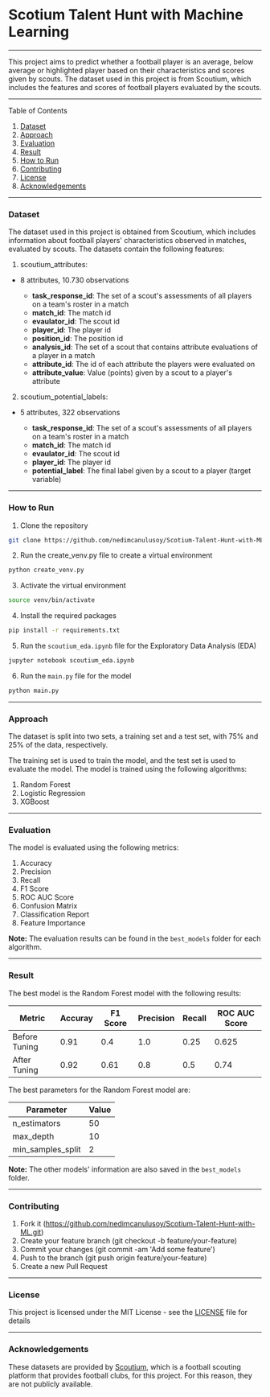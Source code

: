 # Scotium Talent Hunt with Machine Learning

---

This project aims to predict whether a football player is an average, below average or highlighted player based on their
characteristics and scores given by scouts. The dataset used in this project is from Scoutium, which includes the
features and scores of football players evaluated by the scouts.

---

Table of Contents

1. [Dataset](#dataset)
2. [Approach](#approach)
3. [Evaluation](#evaluation)
4. [Result](#result)
5. [How to Run](#how-to-run)
6. [Contributing](#contributing)
7. [License](#license)
8. [Acknowledgements](#acknowledgements)

---

### Dataset

The dataset used in this project is obtained from Scoutium, which includes information about football players'
characteristics observed in matches, evaluated by scouts. The datasets contain the following features:

1) scoutium_attributes:

- 8 attributes, 10.730 observations

    - **task_response_id**: The set of a scout's assessments of all players on a team's roster in a match
    - **match_id**: The match id
    - **evaulator_id**: The scout id
    - **player_id**: The player id
    - **position_id**: The position id
    - **analysis_id**: The set of a scout that contains attribute evaluations of a player in a match
    - **attribute_id**: The id of each attribute the players were evaluated on
    - **attribute_value**: Value (points) given by a scout to a player's attribute

2) scoutium_potential_labels:

- 5 attributes, 322 observations

    - **task_response_id**: The set of a scout's assessments of all players on a team's roster in a match
    - **match_id**: The match id
    - **evaulator_id**: The scout id
    - **player_id**: The player id
    - **potential_label**: The final label given by a scout to a player (target variable)

---

### How to Run

1) Clone the repository

```bash
git clone https://github.com/nedimcanulusoy/Scotium-Talent-Hunt-with-ML.git
```

2) Run the create_venv.py file to create a virtual environment

```bash
python create_venv.py
```

3) Activate the virtual environment

```bash
source venv/bin/activate
```

4) Install the required packages

```bash
pip install -r requirements.txt
```

5) Run the `scoutium_eda.ipynb` file for the Exploratory Data Analysis (EDA)

```bash
jupyter notebook scoutium_eda.ipynb
```

6) Run the `main.py` file for the model

```bash
python main.py
```

---

### Approach

The dataset is split into two sets, a training set and a test set, with 75% and 25% of the data, respectively.

The training set is used to train the model, and the test set is used to evaluate the model. The model is trained
using the following algorithms:

1) Random Forest
2) Logistic Regression
3) XGBoost

---

### Evaluation

The model is evaluated using the following metrics:

1) Accuracy
2) Precision
3) Recall
4) F1 Score
5) ROC AUC Score
6) Confusion Matrix
7) Classification Report
8) Feature Importance

**Note:** The evaluation results can be found in the `best_models` folder for each algorithm.

---

### Result

The best model is the Random Forest model with the following results:

| Metric        | Accuray | F1 Score | Precision | Recall | ROC AUC Score |
|---------------|---------|----------|-----------|--------|---------------|
| Before Tuning | 0.91 | 0.4  | 1.0 | 0.25 | 0.625 |
| After Tuning  | 0.92 | 0.61 | 0.8 | 0.5  | 0.74  |

The best parameters for the Random Forest model are:

| Parameter | Value |
|-----------|-------|
| n_estimators | 50    |
| max_depth | 10    |
| min_samples_split | 2     |

**Note:** The other models' information are also saved in the `best_models` folder.

---

### Contributing

1) Fork it (https://github.com/nedimcanulusoy/Scotium-Talent-Hunt-with-ML.git)
2) Create your feature branch (git checkout -b feature/your-feature)
3) Commit your changes (git commit -am 'Add some feature')
4) Push to the branch (git push origin feature/your-feature)
5) Create a new Pull Request

---

### License

This project is licensed under the MIT License - see the [LICENSE](LICENSE) file for details

---

### Acknowledgements

These datasets are provided by [Scoutium](https://scoutium.com/), which is a football scouting platform that provides
football clubs, for this project. For this reason, they are not publicly available.




